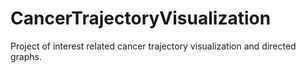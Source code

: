 # CancerTrajectoryVisualization

Project of interest related cancer trajectory visualization and directed graphs. 
